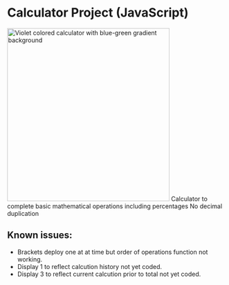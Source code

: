 # Calculator Project (JavaScript) 
<img width="375" height= "400" alt="Violet colored calculator with blue-green gradient background" src="https://user-images.githubusercontent.com/105027856/182185453-48b8b895-4fa3-4778-9f2f-490ade21e88d.png">
Calculator to complete basic mathematical operations including percentages
No decimal duplication 

## Known issues: 
- Brackets deploy one at at time but order of operations function not working.
- Display 1 to reflect calcution history not yet coded.
- Display 3 to reflect current calcution prior to total not yet coded.
